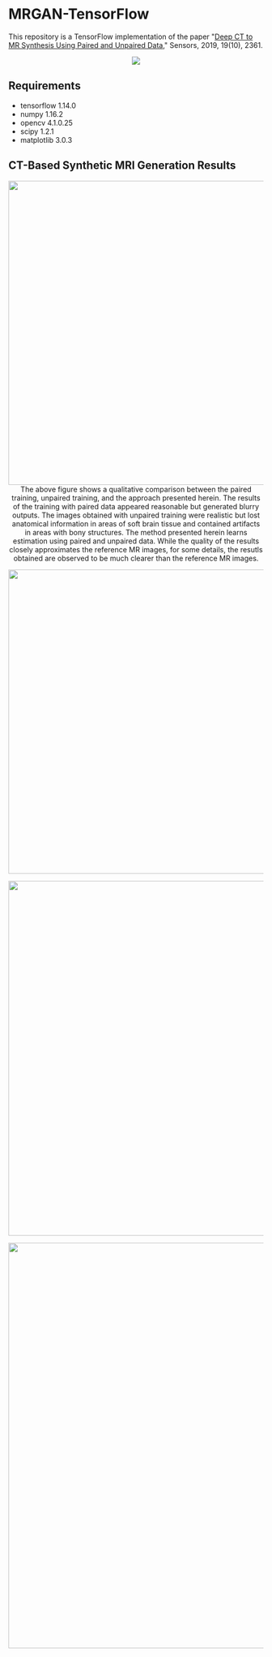 # MRGAN-TensorFlow
This repository is a TensorFlow implementation of the paper "[Deep CT to MR Synthesis Using Paired and Unpaired Data](https://www.mdpi.com/1424-8220/19/10/2361)," Sensors, 2019, 19(10), 2361.

<p align='center'>
  <img src="https://user-images.githubusercontent.com/37034031/64339243-8c1fc780-d01e-11e9-9fba-2f39279fb30f.png")
</p>

## Requirements
- tensorflow 1.14.0
- numpy 1.16.2
- opencv 4.1.0.25
- scipy 1.2.1
- matplotlib 3.0.3

## CT-Based Synthetic MRI Generation Results
<p align='center'>
  <img src="https://user-images.githubusercontent.com/37034031/64340013-29c7c680-d020-11e9-8fe8-e618338a923f.jpg" width=600)
</p>
The above figure shows a qualitative comparison between the paired training, unpaired training, and the approach presented herein. The results of the training with paired data appeared reasonable but generated blurry outputs. The images obtained with unpaired training were realistic but lost anatomical information in areas of soft brain tissue and contained artifacts in areas with bony structures. The method presented herein learns estimation using paired and unpaired data. While the quality of the results closely approximates the reference MR images, for some details, the resutls obtained are observed to be much clearer than the reference MR images.
  
<p align='center'>
  <img src="https://user-images.githubusercontent.com/37034031/64340046-39470f80-d020-11e9-8e2b-9e44cb78f117.jpg" width=600)
</p>

<p align='center'>
  <img src="https://user-images.githubusercontent.com/37034031/64615263-2ca62b00-d415-11e9-9aa5-6c6ed089d756.png" width=700)
</p>
  
<p align='center'>
  <img src="https://user-images.githubusercontent.com/37034031/64614965-89551600-d414-11e9-9105-2adb127e7133.png" width=800)
</p>
